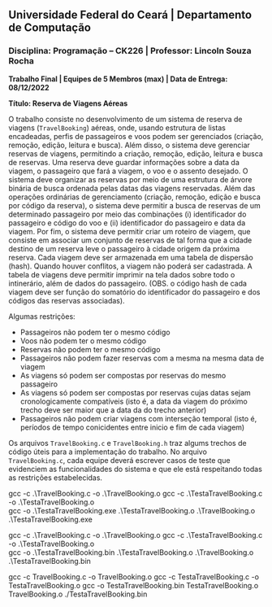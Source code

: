 ## **Universidade Federal do Ceará** | **Departamento de Computação**
### **Disciplina: Programação – CK226** | **Professor: Lincoln Souza Rocha**

**Trabalho Final | Equipes de 5 Membros (max) | Data de Entrega: 08/12/2022**

**Título: Reserva de Viagens Aéreas**

O trabalho consiste no desenvolvimento de um sistema de reserva de viagens (`TravelBooking`)
aéreas, onde, usando estrutura de listas encadeadas, perfis de passageiros e voos podem ser 
gerenciados (criação, remoção, edição, leitura e busca). Além disso, o sistema deve gerenciar 
reservas de viagens, permitindo a criação, remoção, edição, leitura e busca de reservas.
Uma reserva deve guardar informações sobre a data da viagem, o passageiro que fará a viagem, 
o voo e o assento desejado. O sistema deve organizar as reservas por meio de uma estrutura de árvore
binária de busca ordenada pelas datas das viagens reservadas. Além das operações ordinárias de 
gerenciamento (criação, remoção, edição e busca por código da reserva), o sistema deve permitir
a busca de reservas de um determinado passageiro por meio das combinações (i) identificador do
passageiro e código do voo e (ii) identificador do passageiro e data da viagem. Por fim, o
sistema deve permitir criar um roteiro de viagem, que consiste em associar um conjunto de reservas
de tal forma que a cidade destino de um reserva leve o passageiro à cidade origem da próxima reserva.
Cada viagem deve ser armazenada em uma tabela de dispersão (hash). Quando houver conflitos, a viagem
não poderá ser cadastrada. A tabela de viagens deve permitir imprimir na tela dados sobre todo o
intinerário, além de dados do passageiro. 
(OBS. o código hash de cada viagem deve ser função do somatório do identificador do passageiro e dos códigos das reservas associadas).

Algumas restrições:
- Passageiros não podem ter o mesmo código 
- Voos não podem ter o mesmo código
- Reservas não podem ter o mesmo código
- Passageiros não podem fazer reservas com a mesma na mesma data de viagem
- As viagens só podem ser compostas por reservas do mesmo passageiro
- As viagens só podem ser compostas por reservas cujas datas sejam cronologicamente
   compatíveis (isto é, a data da viagem do próximo trecho deve ser maior que a data da do trecho anterior)
- Passageiros não podem criar viagens com interseção temporal (isto é, períodos de tempo conicidentes entre inicio e fim de cada viagem)

Os arquivos `TravelBooking.c` e `TravelBooking.h` traz algums trechos de código úteis para a implementação do trabalho. No arquivo `TravelBooking.c`, cada equipe deverá escrever casos de teste que evidenciem as funcionalidades do sistema e que ele está respeitando todas as restrições estabelecidas. 

gcc -c .\TravelBooking.c -o .\TravelBooking.o
gcc -c .\TestaTravelBooking.c -o .\TestaTravelBooking.o          
gcc -o .\TestaTravelBooking.exe .\TestaTravelBooking.o .\TravelBooking.o
.\TestaTravelBooking.exe

gcc -c .\TravelBooking.c -o .\TravelBooking.o
gcc -c .\TestaTravelBooking.c -o .\TestaTravelBooking.o          
gcc -o .\TestaTravelBooking.bin .\TestaTravelBooking.o .\TravelBooking.o
.\TestaTravelBooking.bin

gcc -c TravelBooking.c -o TravelBooking.o
gcc -c TestaTravelBooking.c -o TestaTravelBooking.o 
gcc -o TestaTravelBooking.bin  TestaTravelBooking.o TravelBooking.o
./TestaTravelBooking.bin